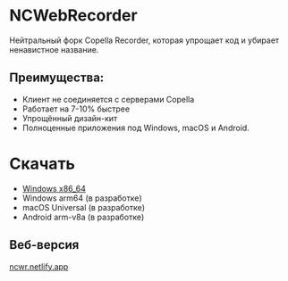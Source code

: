 # NCWebRecorder
Нейтральный форк Copella Recorder, которая упрощает код и убирает ненавистное название.
## Преимущества:
- Клиент не соединяется с серверами Copella
- Работает на 7-10% быстрее
- Упрощённый дизайн-кит
- Полноценные приложения под Windows, macOS и Android.
# Скачать
- [Windows x86_64](https://kektris.github.io/ncwr/ncwr.exe)
- Windows arm64 (в разработке)
- macOS Universal (в разработке)
- Android arm-v8a (в разработке)
## Веб-версия
[ncwr.netlify.app](https://ncwr.netlify.app)
